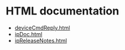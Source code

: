 # HTML documentation

* [deviceCmdReply.html](http://htmlpreview.github.com/?https://github.com/epics-modules/ip/blob/master/documentation/deviceCmdReply.html)
* [ipDoc.html](http://htmlpreview.github.com/?https://github.com/epics-modules/ip/blob/master/documentation/ipDoc.html)
* [ipReleaseNotes.html](http://htmlpreview.github.com/?https://github.com/epics-modules/ip/blob/master/documentation/ipReleaseNotes.html)
